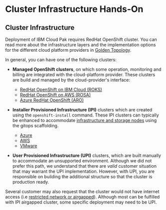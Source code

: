 # Cluster Infrastructure Hands-On

<!--- cSpell:ignore unmanaged practioners Pak Paks Quickstart qube cntk autoplay allowfullscreen vmware airgapped -->

## Cluster Infrastructure

Deployment of IBM Cloud Pak requires RedHat OpenShift cluster. 
You can read more about the infrastructure layers and the implementation options for the different cloud platform providers in [Golden Topology](../infrastructure/golden-topology.md). 

In general, you can have one of the following clusters:

- **Managed OpenShift clusters**, on which some operation, monitoring and billing are integrated with the cloud-platform provider. These clusters are build and managed by the cloud-provider's interface:
    - [RedHat OpenShift on IBM Cloud (ROKS)](../infrastructure/roks.md)
    - [RedHat OpenShift on AWS (ROSA)](../infrastructure/rosa.md)
    - [Azure RedHat OpenShift (ARO)](../infrastructure/aro.md)

- **Installer Provisioned Infrastructure (IPI)** clusters which are created using the `openshift-install` command. These IPI clusters can typically be enhanced to accommodate [infrastructure and storage nodes](../infrastructure/infra-gitops.md) using the gitops scaffolding. 
    - [Azure](../infrastructure/azure.md)
    - [AWS](../infrastructure/aws.md)
    - [VMware](../infrastructure/vmware.md)

- **User Provisioned Infrastructure (UPI)** clusters, which are built manually to accommodate an unsupported environment. Although we did not prefer this path, we understand that there are *valid* customer situation that may warrant the UPI implementation. However, with UPI, you are responsible on building the additional structure so that the cluster is production ready.

Several customer may also request that the cluster would not have internet access (i.e [restricted network or airgapped](../infrastructure/restricted-networks.md)). Although most can be fulfilled with IPI airgapped cluster, some specific deployment may need to be UPI. 
